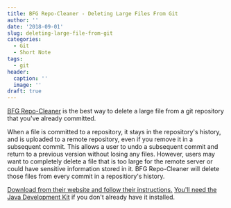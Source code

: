 ```yaml
---
title: BFG Repo-Cleaner - Deleting Large Files From Git
author: ''
date: '2018-09-01'
slug: deleting-large-file-from-git
categories:
  - Git
  - Short Note
tags:
  - git
header:
  caption: ''
  image: ''
draft: true
---
```

[BFG Repo-Cleaner](https://rtyley.github.io/bfg-repo-cleaner/) is the best way to delete a large file from a git repository that you've already committed.

When a file is committed to a repository, it stays in the repository's history, and is uploaded to a remote repository, even if you remove it in a subsequent commit. This allows a user to undo a subsequent commit and return to a previous version without losing any files. However, users may want to completely delete a file that is too large for the remote server or could have sensitive information stored in it. BFG Repo-Cleaner will delete those files from every commit in a repositiory's history.

[Download from their website and follow their instructions.](https://rtyley.github.io/bfg-repo-cleaner/) [You'll need the Java Development Kit](https://www.oracle.com/technetwork/java/javase/downloads/index.html) if you don't already have it installed.
